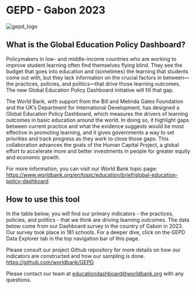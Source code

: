 # GEPD - Gabon 2023

![gepd_logo](gepd_logo.png)

## What is the Global Education Policy Dashboard?
<!-- MDTOC maxdepth:6 firsth1:1 numbering:0 flatten:0 bullets:1 updateOnSave:1 -->



<!-- /MDTOC -->
Policymakers in low- and middle-income countries who are working to improve student learning often find themselves flying blind. They see the budget that goes into education and (sometimes) the learning that students come out with, but they lack information on the crucial factors in between— the practices, policies, and politics—that drive those learning outcomes. The new Global Education Policy Dashboard initiative will fill that gap.

The World Bank, with support from the Bill and Melinda Gates Foundation and the UK’s Department for International Development, has designed a Global Education Policy Dashboard, which measures the drivers of learning outcomes in basic education around the world. In doing so, it highlight gaps between current practice and  what the evidence suggests would be most effective in promoting learning, and it gives governments a way to set priorities and track progress as they work to close those gaps. This collaboration advances the goals of the Human Capital Project, a global effort to accelerate more and better investments in people for greater equity and economic growth.

For more information, you can visit our World Bank topic page:
https://www.worldbank.org/en/topic/education/brief/global-education-policy-dashboard

## How to use this tool
In the table below, you will find our primary indicators - the practices, policies, and politics - that we think are driving learning outcomes.  The data below come from our Dashboard survey in the country of Gabon in 2023. Our survey took place in 181 schools. For a deeper dive, click on the GEPD Data Explorer tab in the top navigation bar of this page.

Please consult our project Github repository for more details on how our indicators are constructed and how our sampling is done.  https://github.com/worldbank/GEPD

Please contact our team at educationdashboard@worldbank.org with any questions.
